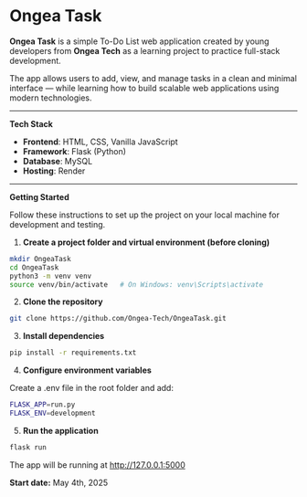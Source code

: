 # Ongea Task

**Ongea Task** is a simple To-Do List web application created by young developers from **Ongea Tech**  as a learning project to practice full-stack development.

The app allows users to add, view, and manage tasks in a clean and minimal interface — while learning how to build scalable web applications using modern technologies.

---

**Tech Stack**

- **Frontend**: HTML, CSS, Vanilla JavaScript  
- **Framework**: Flask (Python)  
- **Database**: MySQL  
- **Hosting**: Render

---

**Getting Started**

Follow these instructions to set up the project on your local machine for development and testing.

1. **Create a project folder and virtual environment (before cloning)**

```bash
mkdir OngeaTask
cd OngeaTask
python3 -m venv venv
source venv/bin/activate   # On Windows: venv\Scripts\activate
```

2. **Clone the repository**
```bash
git clone https://github.com/Ongea-Tech/OngeaTask.git 
```

3. **Install dependencies**
```bash
pip install -r requirements.txt
```

4. **Configure environment variables**

Create a .env file in the root folder and add:
```bash
FLASK_APP=run.py
FLASK_ENV=development
```

5. **Run the application**
```bash
flask run
```
The app will be running at http://127.0.0.1:5000

**Start date:** May 4th, 2025